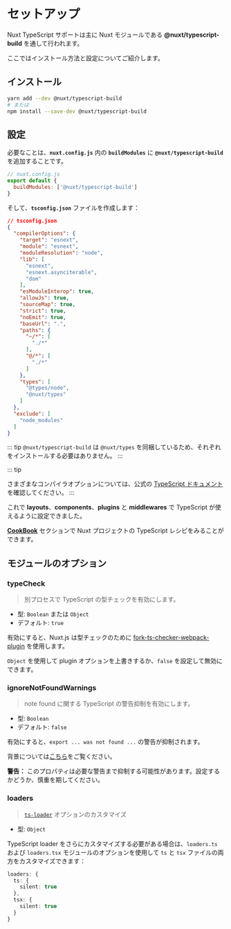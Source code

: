 # セットアップ

Nuxt TypeScript サポートは主に Nuxt モジュールである **@nuxt/typescript-build** を通して行われます。

ここではインストール方法と設定についてご紹介します。

## インストール

```sh
yarn add --dev @nuxt/typescript-build
# または
npm install --save-dev @nuxt/typescript-build
```

## 設定

必要なことは、**`nuxt.config.js`** 内の **`buildModules`** に **`@nuxt/typescript-build`** を追加することです。

```js
// nuxt.config.js
export default {
  buildModules: ['@nuxt/typescript-build']
}
```

そして、**`tsconfig.json`** ファイルを作成します：

```json
// tsconfig.json
{
  "compilerOptions": {
    "target": "esnext",
    "module": "esnext",
    "moduleResolution": "node",
    "lib": [
      "esnext",
      "esnext.asynciterable",
      "dom"
    ],
    "esModuleInterop": true,
    "allowJs": true,
    "sourceMap": true,
    "strict": true,
    "noEmit": true,
    "baseUrl": ".",
    "paths": {
      "~/*": [
        "./*"
      ],
      "@/*": [
        "./*"
      ]
    },
    "types": [
      "@types/node",
      "@nuxt/types"
    ]
  },
  "exclude": [
    "node_modules"
  ]
}
```

::: tip
`@nuxt/typescript-build` は `@nuxt/types` を同梱しているため、それぞれをインストールする必要はありません。
:::

::: tip

さまざまなコンパイラオプションについては、公式の [TypeScript ドキュメント](https://www.typescriptlang.org/docs/handbook/compiler-options.html)を確認してください。
:::

これで **layouts**、**components**、**plugins** と **middlewares** で TypeScript が使えるように設定できました。

[**CookBook**](../cookbook/components/) セクションで Nuxt プロジェクトの TypeScript レシピをみることができます。

## モジュールのオプション

### typeCheck

> 別プロセスで TypeScript の型チェックを有効にします。

- 型: `Boolean` または `Object`
- デフォルト: `true`

有効にすると、Nuxt.js は型チェックのために [fork-ts-checker-webpack-plugin](https://github.com/TypeStrong/fork-ts-checker-webpack-plugin) を使用します。

`Object` を使用して plugin オプションを上書きするか、`false` を設定して無効にできます。

### ignoreNotFoundWarnings

> note found に関する TypeScript の警告抑制を有効にします。

- 型: `Boolean`
- デフォルト: `false`

有効にすると、`export ... was not found ...` の警告が抑制されます。

背景については[こちら](https://github.com/TypeStrong/ts-loader/issues/653)をご覧ください。

**警告：** このプロパティは必要な警告まで抑制する可能性があります。設定するかどうか、慎重を期してください。

### loaders

> [`ts-loader`](https://github.com/TypeStrong/ts-loader#loader-options) オプションのカスタマイズ

- 型: `Object`

TypeScript loader をさらにカスタマイズする必要がある場合は、`loaders.ts` および `loaders.tsx` モジュールのオプションを使用して `ts` と `tsx` ファイルの両方をカスタマイズできます：

```ts
loaders: {
  ts: {
    silent: true
  },
  tsx: {
    silent: true
  }
}
```
